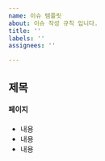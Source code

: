 ```yaml
---
name: 이슈 템플릿
about: 이슈 작성 규칙 입니다.
title: ''
labels: ''
assignees: ''

---
```


## 제목
#### 페이지
- 내용
- 내용
- 내용
